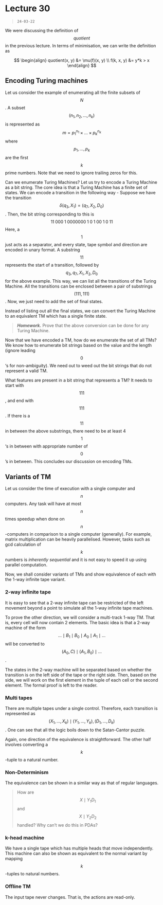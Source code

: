 # Lecture 30

> `24-03-22`

We were discussing the definition of $$quotient$$ in the previous lecture. In terms of minimisation, we can write the definition as


$$
\begin{align}
quotient(x, y) &= \mu(f)(x, y) \\
f(k, x, y) &= y*k > x
\end{align}
$$


## Encoding Turing machines

Let us consider the example of enumerating all the finite subsets of $$N$$. A subset $$(n_1, n_2, \dots, n_k)$$ is represented as $$m = p_1^{n_1} \times \dots \times p_k^{n_k}$$ where $$p_1, \dots, p_k$$ are the first $$k$$ prime numbers. Note that we need to ignore trailing zeros for this.

 Can we enumerate Turing Machines? Let us try to encode a Turing Machine as a bit string. The core idea is that a Turing Machine has a finite set of states. We can encode a transition in the following way - Suppose we have the transition $$\delta(q_3, X_1) = (q_7, X_2, D_0)$$. Then, the bit string corresponding to this is
$$
11\; 000 \;1 \; 0000000 \; 1\; 0 \; 1 \;  00 \; 1 \; 0 \; 11
$$
Here, a $$1$$ just acts as a separator, and every state, tape symbol and direction are encoded in unary format. A substring $$11$$ represents the start of a transition, followed by $$q_3, q_7, X_1, X_2, D_0$$ for the above example. This way, we can list all the transitions of the Turing Machine. All the transitions can be enclosed between a pair of substrings $$(111, 111)$$. Now, we just need to add the set of final states. 

Instead of listing out all the final states, we can convert the Turing Machine to an equivalent TM which has a single finite state.

> ***Homework.*** Prove that the above conversion can be done for any Turing Machine.

Now that we have encoded a TM, how do we enumerate the set of all TMs? We know how to enumerate bit strings based on the value and the length (ignore leading $$0$$‘s for non-ambiguity). We need out to weed out the bit strings that do not represent a valid TM.

What features are present in a bit string that represents a TM? It needs to start with $$111$$, and end with $$111$$. If there is a $$11$$ in between the above substrings, there need to be at least 4 $$1$$‘s in between with appropriate number of $$0$$’s in between. This concludes our discussion on encoding TMs.

## Variants of TM

Let us consider the time of execution with a single computer and $$n$$ computers. Any task will have at most $$n$$ times speedup when done on $$n$$-computers in comparison to a single computer (generally). For example, matrix multiplication can be heavily parallelised. However, tasks such as gcd calculation of $$k$$ numbers is *inherently sequential* and it is not easy to speed it up using parallel computation.

Now, we shall consider variants of TMs and show equivalence of each with the 1-way infinite tape variant.

### 2-way infinite tape

It is easy to see that a 2-way infinite tape can be restricted of the left movement beyond a point to simulate all the 1-way infinite tape machines. 

To prove the other direction, we will consider a multi-track 1-way TM. That is, every cell will now contain 2 elements. The basic idea is that a 2-way machine of the form $$\dots \mid B_1 \mid B_0 \mid A_0 \mid A_1 \mid \dots$$ will be converted to $$ (A_0, C) \mid (A_1, B_0) \mid \dots$$.  

The states in the 2-way machine will be separated based on whether the transition is on the left side of the tape or the right side. Then, based on the side, we will work on the first element in the tuple of each cell or the second element. The formal proof is left to the reader.

### Multi tapes

There are multiple tapes under a single control. Therefore, each transition is represented as $$( X_1, \dots, X_k )\mid ( Y_1, \dots, Y_k) , (D_1, \dots, D_k)$$. One can see that all the logic boils down to the Satan-Cantor puzzle.

Again, one direction of the equivalence is straightforward. The other half involves converting a $$k$$-tuple to a natural number.

### Non-Determinism

The equivalence can be shown in a similar way as that of regular languages.

> How are $$X\mid Y_1 D_1$$ and $$X\mid Y_2D_2$$ handled? Why can’t we do this in PDAs?

### k-head machine

We have a single tape which has multiple heads that move independently. This machine can also be shown as equivalent to the normal variant by mapping $$k$$-tuples to natural numbers.

### Offline TM

The input tape never changes. That is, the actions are read-only.



